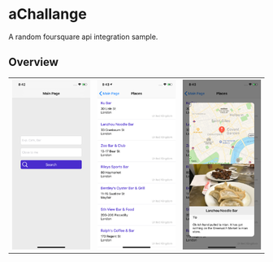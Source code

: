 # aChallange
A random foursquare api integration sample.

## Overview

<table>
  <tr>
    <th>
      <img src="shot0.png" width="220"/>
    </th>
    <th>
      <img src="shot1.png" width="220"/>
    </th>
    <th>
    <img src="shot2.png" width="220"/>
    </th>
  </tr>
</table>
